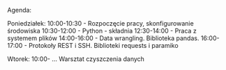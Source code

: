 Agenda: 

Poniedziałek:
10:00-10:30 - Rozpoczęcie pracy, skonfigurowanie środowiska
10:30-12:00 - Python - składnia 
12:30-14:00 - Praca z systemem plików
14:00-16:00 - Data wrangling. Biblioteka pandas.
16:00-17:00 - Protokoły REST i SSH. Biblioteki requests i paramiko

Wtorek:
10:00- ... Warsztat czyszczenia danych 

